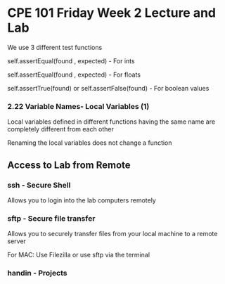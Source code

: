 # CPE 101 Friday Week 2 Lecture and Lab
We use 3 different test functions

self.assertEqual(found , expected) - For ints

self.assertEqual(found , expected) - For floats

self.assertTrue(found) or self.assertFalse(found) - For boolean values
### 2.22 Variable Names- Local Variables (1)
Local variables defined in different functions having the same name are completely different from each other

Renaming the local variables does not change a function
## Access to Lab from Remote
### ssh - Secure Shell

Allows you to login into the lab computers remotely


### sftp - Secure file transfer

Allows you to securely transfer files from your local machine to a remote server

For MAC: Use Filezilla or use sftp via the terminal

### handin - Projects
